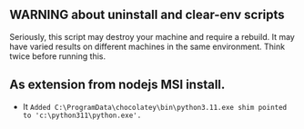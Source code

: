 ## WARNING about uninstall and clear-env scripts
Seriously, this script may destroy your machine and require a rebuild. It may have varied results on different machines in the same environment. Think twice before running this.


## As extension from nodejs MSI install. 
- It `Added C:\ProgramData\chocolatey\bin\python3.11.exe shim pointed to 'c:\python311\python.exe'.`
